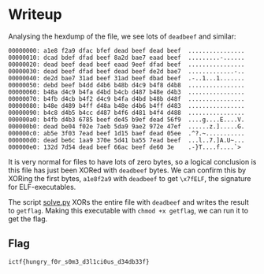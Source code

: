 # Writeup

Analysing the hexdump of the file, we see lots of `deadbeef` and similar:

```
00000000: a1e8 f2a9 dfac bfef dead beef dead beef  ................
00000010: dcad bdef dfad beef 8a2d bae7 eaad beef  .........-......
00000020: dead beef dead beef eaad 9eef dfad beef  ................
00000030: dead beef dfad beef dead beef de2d bae7  .............-..
00000040: de2d bae7 31ad beef 31ad beef dbad beef  .-..1...1.......
00000050: debd beef b4dd d4b6 b48b d4c9 b4f8 d4b8  ................
00000060: b48a d4c9 b4fa d4bd b4cb d487 b48e d4b3  ................
00000070: b4fb d4cb b4f2 d4c9 b4fa d4bd b48b d48f  ................
00000080: b48e d489 b4ff d48a b48e d4b6 b4ff d483  ................
00000090: b4c8 d4b5 b4cc d487 b4f6 d481 b4f4 d488  ................
000000a0: b4fb d4b3 6785 beef de45 b9ef dead 56f9  ....g....E....V.
000000b0: dead be04 f02e 7aeb 5da9 9ae2 972e 47ef  ......z.].....G.
000000c0: ab5e 3f03 7ead beef 1d15 baef dead 05ee  .^?.~...........
000000d0: dead be6c 1aa9 370e 5d41 ba55 7ead beef  ...l..7.]A.U~...
000000e0: 132d 7d54 dead beef 66ac beef de60 3e    .-}T....f....`>
```

It is very normal for files to have lots of zero bytes, so a logical conclusion is this file has just been XORed with `deadbeef` bytes.
We can confirm this by XORing the first bytes, `a1e8f2a9` with `deadbeef` to get `\x7fELF`, the signature for ELF-executables.

The script [solve.py](solve.py) XORs the entire file with `deadbeef` and writes the result to `getflag`. Making this executable with `chmod +x getflag`, we can run it to get the flag.

## Flag

`ictf{hungry_f0r_s0m3_d3l1ci0us_d34db33f}`
